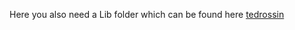 Here you also need a Lib folder which can be found here [tedrossin](https://sites.google.com/site/tedrossin/home/electronics/raspberry-pi-pico#h.5v7ucs1mc90k)
